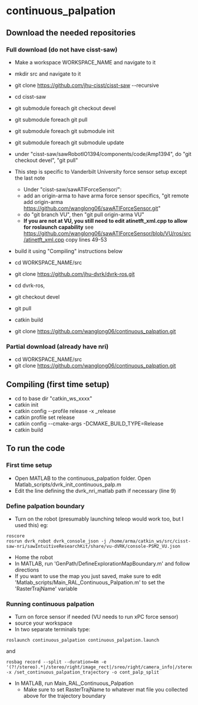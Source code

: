 # continuous_palpation

## Download the needed repositories
### Full download (do not have cisst-saw)
* Make a workspace WORKSPACE_NAME and navigate to it
* mkdir src and navigate to it
* git clone https://github.com/jhu-cisst/cisst-saw --recursive
* cd cisst-saw
* git submodule foreach git checkout devel
* git submodule foreach git pull
* git submodule foreach git submodule init
* git submodule foreach git submodule update
* under "cisst-saw/sawRobotIO1394/components/code/Amp1394", do "git checkout devel", "git pull"
* This step is specific to Vanderbilt University force sensor setup except the last note
	* Under "cisst-saw/sawATIForceSensor/":
	* add an origin-arma to have arma force sensor specifics, "git remote add origin-arma https://github.com/wanglong06/sawATIForceSensor.git" 
	* do "git branch VU", then "git pull origin-arma VU"
	* **If you are not at VU, you still need to edit atinetft_xml.cpp to allow for roslaunch capability** see https://github.com/wanglong06/sawATIForceSensor/blob/VU/ros/src/atinetft_xml.cpp copy lines 49-53
* build it using "Compiling" instructions below

* cd WORKSPACE_NAME/src
* git clone https://github.com/jhu-dvrk/dvrk-ros.git
* cd dvrk-ros, 
* git checkout devel
* git pull
* catkin build
* git clone https://github.com/wanglong06/continuous_palpation.git

### Partial download (already have nri)
* cd WORKSPACE_NAME/src
* git clone https://github.com/wanglong06/continuous_palpation.git

## Compiling (first time setup)
* cd to base dir "catkin_ws_xxxx"
* catkin init
* catkin config --profile release -x _release
* catkin profile set release
* catkin config --cmake-args -DCMAKE_BUILD_TYPE=Release
* catkin build

## To run the code ##
### First time setup
* Open MATLAB to the continuous_palpation folder. Open Matlab_scripts/dvrk_init_continuous_palp.m
* Edit the line defining the dvrk_nri_matlab path if necessary (line 9)

### Define palpation boundary
* Turn on the robot (presumably launching teleop would work too, but I used this) eg:
```
roscore
rosrun dvrk_robot dvrk_console_json -j /home/arma/catkin_ws/src/cisst-saw-nri/sawIntuitiveResearchKit/share/vu-dVRK/console-PSM2_VU.json
```
* Home the robot
* In MATLAB, run 'GenPath/DefineExplorationMapBoundary.m' and follow directions
* If you want to use the map you just saved, make sure to edit 'Matlab_scripts/Main_RAL_Continuous_Palpation.m' to set the 'RasterTrajName' variable

### Running continuous palpation
* Turn on force sensor if needed (VU needs to run xPC force sensor)
* source your workspace
* In two separate terminals type:
```
roslaunch continuous_palpation continuous_palpation.launch
```
and
```
rosbag record --split --duration=4m -e '(?!/stereo).*|/stereo/right/image_rect|/sreo/right/camera_info|/stereo/left/image_rect|/stereo/left/camera_info' -x /set_continuous_palpation_trajectory -o cont_palp_split
```
* In MATLAB, run Main_RAL_Continuous_Palpation
	* Make sure to set RasterTrajName to whatever mat file you collected above for the trajectory boundary
